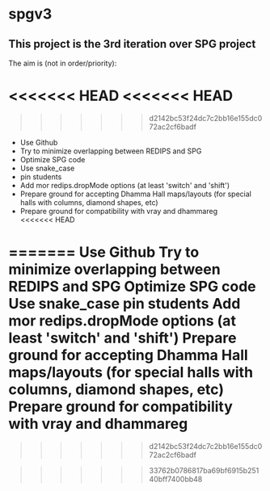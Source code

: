 # spgv3
## This project is the 3rd iteration over SPG project
The aim is (not in order/priority): 

<<<<<<< HEAD
<<<<<<< HEAD
=======
>>>>>>> d2142bc53f24dc7c2bb16e155dc072ac2cf6badf
- Use Github
- Try to minimize overlapping between REDIPS and SPG
- Optimize SPG code
- Use snake_case
- pin students
- Add mor redips.dropMode options (at least 'switch' and 'shift')
- Prepare ground for accepting Dhamma Hall maps/layouts (for special halls with columns, diamond shapes, etc)
- Prepare ground for compatibility with vray and dhammareg  
<<<<<<< HEAD
 
=======
Use Github
Try to minimize overlapping between REDIPS and SPG
Optimize SPG code
Use snake_case
pin students
Add mor redips.dropMode options (at least 'switch' and 'shift')
Prepare ground for accepting Dhamma Hall maps/layouts (for special halls with columns, diamond shapes, etc)
Prepare ground for compatibility with vray and dhammareg  
=======
>>>>>>> d2142bc53f24dc7c2bb16e155dc072ac2cf6badf
 
>>>>>>> 33762b0786817ba69bf6915b25140bff7400bb48
